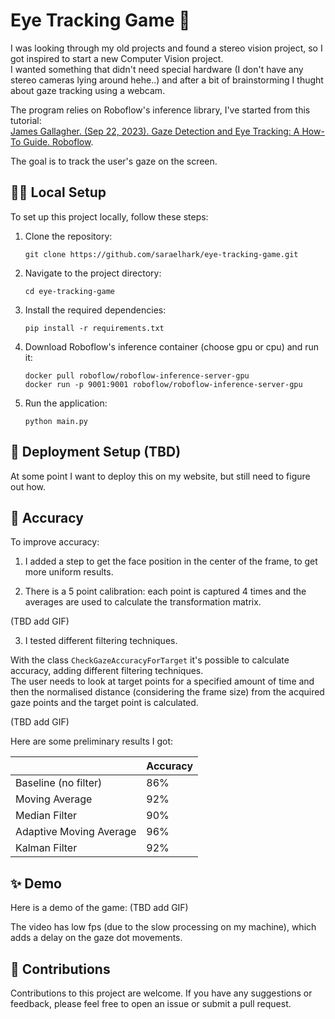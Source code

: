 # Eye Tracking Game 👀


I was looking through my old projects and found a stereo vision project, so I got inspired to start a new Computer Vision project.  
I wanted something that didn't need special hardware (I don't have any stereo cameras lying around hehe..) and after a bit of brainstorming I thught about gaze tracking using a webcam.

The program relies on Roboflow's inference library, I've started from this tutorial:  
[James Gallagher. (Sep 22, 2023). Gaze Detection and Eye Tracking: A How-To Guide. Roboflow](https://blog.roboflow.com/gaze-direction-position/).

The goal is to track the user's gaze on the screen.

## 👩‍💻 Local Setup

To set up this project locally, follow these steps:

1. Clone the repository:
    ```
    git clone https://github.com/saraelhark/eye-tracking-game.git
    ```

2. Navigate to the project directory:
    ```
    cd eye-tracking-game
    ```

3. Install the required dependencies:
    ```
    pip install -r requirements.txt
    ```

4. Download Roboflow's inference container (choose gpu or cpu) and run it:
    ```
    docker pull roboflow/roboflow-inference-server-gpu
    docker run -p 9001:9001 roboflow/roboflow-inference-server-gpu
    ```

5. Run the application:
    ```
    python main.py
    ```


## 🎢 Deployment Setup (TBD)

At some point I want to deploy this on my website, but still need to figure out how.


## 🎯 Accuracy

To improve accuracy:  
1. I added a step to get the face position in the center of the frame, to get more uniform results.

2. There is a 5 point calibration: each point is captured 4 times and the averages are used to calculate the transformation matrix.

(TBD add GIF)

3. I tested different filtering techniques.  

With the class `CheckGazeAccuracyForTarget` it's possible to calculate accuracy, adding different filtering techniques.  
The user needs to look at target points for a specified amount of time and then the normalised distance (considering the frame size) from the acquired gaze points and the target point is calculated.  

(TBD add GIF)

Here are some preliminary results I got:

|          | Accuracy |
|----------|----------|
| Baseline (no filter) |   86%    |
| Moving Average |   92%    |
| Median Filter |   90%    |
| Adaptive Moving Average |   96%    |
| Kalman Filter |   92%    |


## ✨ Demo

Here is a demo of the game:
(TBD add GIF)

The video has low fps (due to the slow processing on my machine), which adds a delay on the gaze dot movements.


## 🤝 Contributions
Contributions to this project are welcome. If you have any suggestions or feedback, please feel free to open an issue or submit a pull request.
